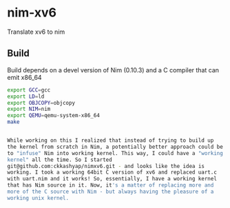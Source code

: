 # nim-xv6
Translate xv6 to nim


## Build
Build depends on a devel version of Nim (0.10.3) and a C compiler that can emit x86_64

```bash
export GCC=gcc
export LD=ld
export OBJCOPY=objcopy
export NIM=nim
export QEMU=qemu-system-x86_64
make


While working on this I realized that instead of trying to build up
the kernel from scratch in Nim, a potentially better approach could be
to "infuse" Nim into working kernel. This way, I could have a "working
kernel" all the time. So I started
git@github.com:ckkashyap/nimxv6.git - and looks like the idea is
working. I took a working 64bit C version of xv6 and replaced uart.c
with uart.nim and it works! So, essentially, I have a working kernel
that has Nim source in it. Now, it's a matter of replacing more and
more of the C source with Nim - but always having the pleasure of a
working unix kernel.
